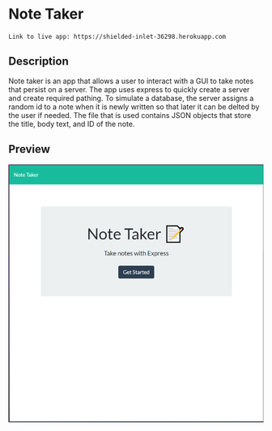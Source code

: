 # Note Taker

```
Link to live app: https://shielded-inlet-36298.herokuapp.com
```

## Description

Note taker is an app that allows a user to interact with a GUI to take notes that persist on a server. The app uses
express to quickly create a server and create required pathing. To simulate a database, the server assigns a random id to 
a note when it is newly written so that later it can be delted by the user if needed. The file that is used contains JSON 
objects that store the title, body text, and ID of the note.

## Preview

![Preview](Develop\public\assets\images\preview.png)
